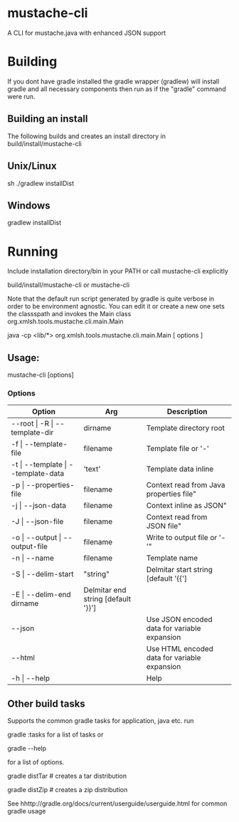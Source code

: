 # mustache-cli
A CLI for mustache.java with enhanced JSON support 

# Building
If you dont have gradle installed the gradle wrapper (gradlew) will install gradle and all necessary components then run as if the "gradle" command were run.

## Building an install
The following builds and creates an install directory in 
    build/install/mustache-cli

## Unix/Linux 
sh ./gradlew installDist

## Windows
gradlew installDist


# Running
Include installation directory/bin in your PATH or call mustache-cli explicitly

build/install/mustache-cli  or
mustache-cli

Note that the default run script generated by gradle is quite verbose in order to be environment agnostic.
You can edit it or create a new one sets the classspath and invokes the Main class  org.xmlsh.tools.mustache.cli.main.Main

  java -cp  <lib/*>  org.xmlsh.tools.mustache.cli.main.Main  [ options ]



## Usage:
  mustache-cli [options] 

### Options
| Option | Arg | Description |
|--------|-----|--------|
| --root \|  -R \|  --template-dir| dirname |Template directory root|
| -f \|  --template-file| filename | Template file or '-'|
| -t \|  --template \|  --template-data | 'text' |Template data inline |
| -p \|  --properties-file |filename |Context read from Java properties file" 
| -j \|  --json-data |filename |Context  inline as JSON" 
| -J \|  --json-file | filename |Context  read from JSON file" 
| -o \|  --output \|  --output-file |filename |Write to output file or '-'" 
| -n \|  --name |filename |Template name|
| -S \|  --delim-start | "string" |Delmitar start string [default '{{']|
| -E \|  --delim-end dirname|Delmitar end string [default '}}']|
| --json ||Use JSON encoded data for variable expansion|
| --html ||Use HTML encoded data for variable expansion|
| -h \|  --help||Help|

 
## Other build tasks 
 
Supports the common gradle tasks for application, java etc.  run 

   gradle :tasks
for a list of tasks or 

  gradle --help 

for a list of options.

  gradle distTar   # creates a tar distribution
   
  gradle distZip   # creates a zip distribution

See  hhttp://gradle.org/docs/current/userguide/userguide.html for common gradle usage

